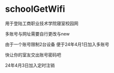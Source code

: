 # schoolGetWifi
用于登陆工商职业技术学院寝室校园网

多账号与网址需要自行更改与new


由于一个账号限制2台设备
便于24年4月1日加入多账号

快让你的室友交出账号密码吧


24年4月3日加入定时注销
